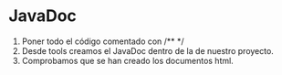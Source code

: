 # JavaDoc
1. Poner todo el código comentado con /** */
2. Desde tools creamos el JavaDoc dentro de la de nuestro proyecto.
3. Comprobamos que se han creado los documentos html.
